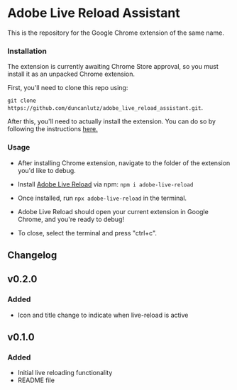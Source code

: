 # Adobe Live Reload Assistant
This is the repository for the Google Chrome extension of the same name.

### Installation
The extension is currently awaiting Chrome Store approval, so you must install it as an unpacked Chrome extension.

First, you'll need to clone this repo using:

```git clone https://github.com/duncanlutz/adobe_live_reload_assistant.git```.

After this, you'll need to actually install the extension. You can do so by following the instructions [here.](https://developer.chrome.com/docs/extensions/mv3/getstarted/#unpacked)

### Usage
- After installing Chrome extension, navigate to the folder of the extension you'd like to debug.

- Install [Adobe Live Reload](https://github.com/duncanlutz/adobe-live-reload) via npm: `npm i adobe-live-reload`

- Once installed, run `npx adobe-live-reload` in the terminal.

- Adobe Live Reload should open your current extension in Google Chrome, and you're ready to debug!

- To close, select the terminal and press "ctrl+c".

## Changelog

## v0.2.0
### Added
- Icon and title change to indicate when live-reload is active

## v0.1.0
### Added
- Initial live reloading functionality
- README file